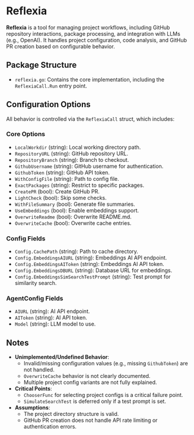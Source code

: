 # Reflexia

**Reflexia** is a tool for managing project workflows, including GitHub repository interactions, package processing, and integration with LLMs (e.g., OpenAI). It handles project configuration, code analysis, and GitHub PR creation based on configurable behavior.

## Package Structure
- `reflexia.go`: Contains the core implementation, including the `ReflexiaCall.Run` entry point.

## Configuration Options
All behavior is controlled via the `ReflexiaCall` struct, which includes:

### Core Options
- `LocalWorkdir` (string): Local working directory path.
- `RepositoryURL` (string): GitHub repository URL.
- `RepositoryBranch` (string): Branch to checkout.
- `GithubUsername` (string): GitHub username for authentication.
- `GithubToken` (string): GitHub API token.
- `WithConfigFile` (string): Path to config file.
- `ExactPackages` (string): Restrict to specific packages.
- `CreatePR` (bool): Create GitHub PR.
- `LightCheck` (bool): Skip some checks.
- `WithFileSummary` (bool): Generate file summaries.
- `UseEmbeddings` (bool): Enable embeddings support.
- `OverwriteReadme` (bool): Overwrite README.md.
- `OverwriteCache` (bool): Overwrite cache entries.

### Config Fields
- `Config.CachePath` (string): Path to cache directory.
- `Config.EmbeddingsAIURL` (string): Embeddings AI API endpoint.
- `Config.EmbeddingsAIToken` (string): Embeddings AI API token.
- `Config.EmbeddingsDBURL` (string): Database URL for embeddings.
- `Config.EmbeddingsSimSearchTestPrompt` (string): Test prompt for similarity search.

### AgentConfig Fields
- `AIURL` (string): AI API endpoint.
- `AIToken` (string): AI API token.
- `Model` (string): LLM model to use.

## Notes
- **Unimplemented/Undefined Behavior**: 
  - Invalid/missing configuration values (e.g., missing `GithubToken`) are not handled.
  - `OverwriteCache` behavior is not clearly documented.
  - Multiple project config variants are not fully explained.
- **Critical Points**: 
  - `ChooserFunc` for selecting project configs is a critical failure point.
  - `SimulateSearchTest` is deferred only if a test prompt is set.
- **Assumptions**: 
  - The project directory structure is valid.
  - GitHub PR creation does not handle API rate limiting or authentication errors.